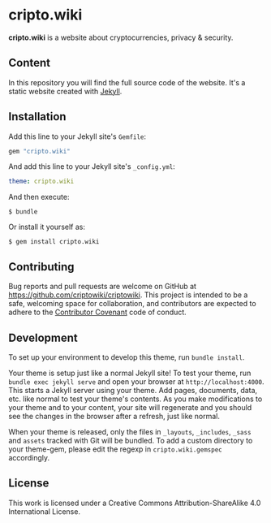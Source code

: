 # cripto.wiki

**cripto.wiki** is a website about cryptocurrencies, privacy & security.

## Content
In this repository you will find the full source code of the website. It's a static website created with [Jekyll](https://jekyllrb.com/).

## Installation

Add this line to your Jekyll site's `Gemfile`:

```ruby
gem "cripto.wiki"
```

And add this line to your Jekyll site's `_config.yml`:

```yaml
theme: cripto.wiki
```

And then execute:

    $ bundle

Or install it yourself as:

    $ gem install cripto.wiki

## Contributing

Bug reports and pull requests are welcome on GitHub at https://github.com/criptowiki/criptowiki. This project is intended to be a safe, welcoming space for collaboration, and contributors are expected to adhere to the [Contributor Covenant](http://contributor-covenant.org) code of conduct.

## Development

To set up your environment to develop this theme, run `bundle install`.

Your theme is setup just like a normal Jekyll site! To test your theme, run `bundle exec jekyll serve` and open your browser at `http://localhost:4000`. This starts a Jekyll server using your theme. Add pages, documents, data, etc. like normal to test your theme's contents. As you make modifications to your theme and to your content, your site will regenerate and you should see the changes in the browser after a refresh, just like normal.

When your theme is released, only the files in `_layouts`, `_includes`, `_sass` and `assets` tracked with Git will be bundled.
To add a custom directory to your theme-gem, please edit the regexp in `cripto.wiki.gemspec` accordingly.

## License

This work is licensed under a Creative Commons Attribution-ShareAlike 4.0 International License.